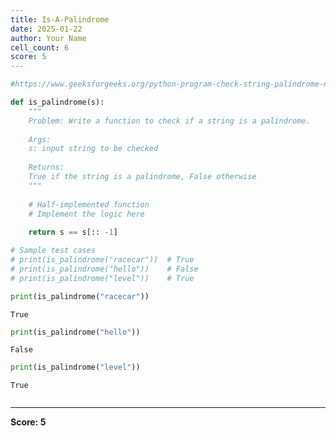 ```yaml
---
title: Is-A-Palindrome
date: 2025-01-22
author: Your Name
cell_count: 6
score: 5
---
```


```python
#https://www.geeksforgeeks.org/python-program-check-string-palindrome-not/
```


```python
def is_palindrome(s):
    """
    Problem: Write a function to check if a string is a palindrome.
    
    Args:
    s: input string to be checked
    
    Returns:
    True if the string is a palindrome, False otherwise
    """
    
    # Half-implemented function
    # Implement the logic here
    
    return s == s[:: -1]

# Sample test cases
# print(is_palindrome("racecar"))  # True
# print(is_palindrome("hello"))    # False
# print(is_palindrome("level"))    # True
```


```python
print(is_palindrome("racecar"))
```

    True



```python
print(is_palindrome("hello"))
```

    False



```python
print(is_palindrome("level"))
```

    True



```python

```


---
**Score: 5**
